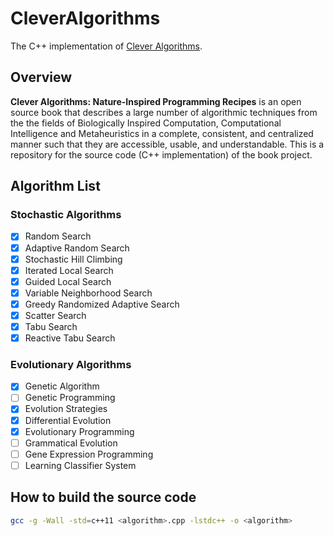 # CleverAlgorithms

The C++ implementation of [Clever Algorithms](https://github.com/clever-algorithms/CleverAlgorithms).

## Overview

**Clever Algorithms: Nature-Inspired Programming Recipes** is an open source book that describes a large number of algorithmic techniques from the the fields of Biologically Inspired Computation, Computational Intelligence and Metaheuristics in a complete, consistent, and centralized manner such that they are accessible, usable, and understandable. This is a repository for the source code (C++ implementation) of the book project.

## Algorithm List

### Stochastic Algorithms

- [x] Random Search
- [x] Adaptive Random Search
- [x] Stochastic Hill Climbing
- [x] Iterated Local Search
- [x] Guided Local Search
- [x] Variable Neighborhood Search
- [x] Greedy Randomized Adaptive Search
- [x] Scatter Search
- [x] Tabu Search
- [x] Reactive Tabu Search

### Evolutionary Algorithms

- [x] Genetic Algorithm
- [ ] Genetic Programming
- [x] Evolution Strategies
- [x] Differential Evolution
- [x] Evolutionary Programming
- [ ] Grammatical Evolution
- [ ] Gene Expression Programming
- [ ] Learning Classifier System

## How to build the source code

```bash
gcc -g -Wall -std=c++11 <algorithm>.cpp -lstdc++ -o <algorithm>
```
